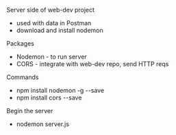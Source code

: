 Server side of web-dev project
* used with data in Postman
* download and install nodemon

Packages
* Nodemon - to run server
* CORS - integrate with web-dev repo, send HTTP reqs

Commands
* npm  install  nodemon  -g --save
* npm  install  cors  --save

Begin the server
* nodemon  server.js
